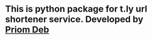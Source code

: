 # This is python package for t.ly url shortener service. Developed by [Priom Deb](https://priomdeb.com/)